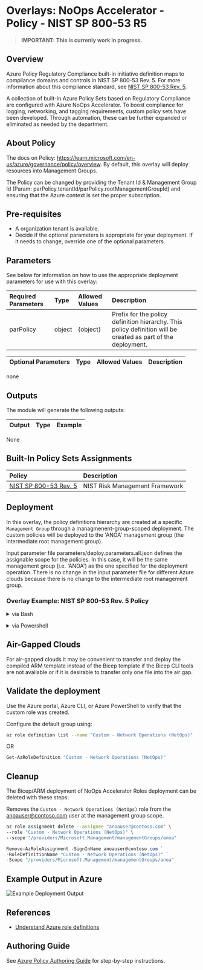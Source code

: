 # Overlays: NoOps Accelerator - Policy - NIST SP 800-53 R5

> **IMPORTANT: This is currenly work in progress.**

## Overview

Azure Policy Regulatory Compliance built-in initiative definition maps to compliance domains and controls in NIST SP 800-53 Rev. 5. For more information about this compliance standard, see [NIST SP 800-53 Rev. 5](https://csrc.nist.gov/Projects/risk-management/sp800-53-controls/release-search#/).

A collection of built-in Azure Policy Sets based on Regulatory Compliance are configured with Azure NoOps Accelerator. To boost compliance for logging, networking, and tagging requirements, custom policy sets have been developed. Through automation, these can be further expanded or eliminated as needed by the department.

## About Policy

The docs on Policy: <https://learn.microsoft.com/en-us/azure/governance/policy/overview>. By default, this overlay will deploy resources into Management Groups.

The Policy can be changed by providing the Tenant Id  & Management Group Id (Param: parPolicy.tenantId/parPolicy.rootManagementGroupId) and ensuring that the Azure context is set the proper subscription.

## Pre-requisites

* A organization tenant is available.
* Decide if the optional parameters is appropriate for your deployment. If it needs to change, override one of the optional parameters.

## Parameters

See below for information on how to use the appropriate deployment parameters for use with this overlay:

Required Parameters | Type | Allowed Values | Description
| :-- | :-- | :-- | :-- |
| parPolicy | object | {object} |  Prefix for the policy definition hierarchy.  This policy definition will be created as part of the deployment. |

Optional Parameters | Type | Allowed Values | Description
| :-- | :-- | :-- | :-- |
none

## Outputs

The module will generate the following outputs:

| Output | Type | Example |
| ------ | ---- | ------- |
None

## Built-In Policy Sets Assignments

Policy |  Description
| :-- | :-- |
[NIST SP 800-53 Rev. 5](https://learn.microsoft.com/en-us/azure/governance/policy/samples/nist-sp-800-53-r4) | NIST Risk Management Framework

## Deployment

In this overlay, the policy definitions hierarchy are created at a specific `Management Group` through a managmenent-group-scoped deployment. The custom policies will be deployed to the 'ANOA' management group (the intermediate root management group).

Input parameter file parameters/deploy.parameters.all.json defines the assignable scope for the policies. In this case, it will be the same management group (i.e. 'ANOA') as the one specified for the deployment operation. There is no change in the input parameter file for different Azure clouds because there is no change to the intermediate root management group.

<h3>Overlay Example: NIST SP 800-53 Rev. 5 Policy</h3>

<details>

<summary>via Bash</summary>

```bash
# For Azure Commerical regions
az login
cd src/bicep/overlays
cd policy/nist-r5
az deployment mg create \
   --name deploy-policy-nist-r5 \
   --management-group-id 'ANOA' \
   --template-file overlays/policy/nist-r5/deploy.bicep \
   --parameters @overlays/policy/nist-r5/deploy.parameters.all.json \
   --location 'eastus'
```

```bash
# For Azure Government regions

# change Azure Clouds
az cloud set --name AzureUSGovernment

#sign  into AZ CLI, this will redirect you to a web browser for authentication, if required
az login
az deployment mg create \
   --name deploy-policy-nist-r5 \
   --management-group-id 'ANOA' \
   --template-file overlays/policy/nist-r5/deploy.bicep \
   --parameters @overlays/policy/nist-r5/deploy.parameters.all.json \
  --location 'usgovvirginia'
```

</details>
<p>

<details>

<summary>via Powershell</summary>

```powershell
# For Azure Commerical regions

#sign in to Azure  from Powershell, this will redirect you to a web browser for authentication, if required
Connect-AzAccount

#Fetch the list of available Tenant Ids.
Get-AzTenant

#Grab the tenant Id Switch to another active directory tenant.
Set-AzContext -TenantId XXXXXXXX-XXXX-XXXX-XXXX-XXXXXXXXXXXX

New-AzManagementGroupDeployment `
  -Name deploy-policy-nist-r5 `
  -ManagementGroupId xxxxxxx-xxxx-xxxxxx-xxxxx-xxxx
  -TemplateFile overlays/policy/nist-r5/deploy.bicep `
  -TemplateParameterFile overlays/policy/nist-r5/deploy.parameters.all.json `
  -Location 'eastus'
```

OR

```powershell
# For Azure Government regions

#sign in to Azure  from Powershell, this will redirect you to a web browser for authentication, if required
Connect-AzAccount

#Fetch the list of available Tenant Ids.
Get-AzTenant

#Grab the tenant Id Switch to another active directory tenant.
Set-AzContext -TenantId XXXXXXXX-XXXX-XXXX-XXXX-XXXXXXXXXXXX

New-AzManagementGroupDeployment `
  -Name deploy-policy-nist-r5 `
  -ManagementGroupId xxxxxxx-xxxx-xxxxxx-xxxxx-xxxx
  -TemplateFile overlays/policy/nist-r5/deploy.bicep `
  -TemplateParameterFile overlays/policy/nist-r5/deploy.parameters.all.json `
  -Location  'usgovvirginia'
```
</details>
<p>

## Air-Gapped Clouds

For air-gapped clouds it may be convenient to transfer and deploy the compiled ARM template instead of the Bicep template if the Bicep CLI tools are not available or if it is desirable to transfer only one file into the air gap.

## Validate the deployment

Use the Azure portal, Azure CLI, or Azure PowerShell to verify that the custom role was created.

Configure the default group using:

```bash
az role definition list --name "Custom - Network Operations (NetOps)"
```

OR

```powershell
Get-AzRoleDefinition "Custom - Network Operations (NetOps)"
```

## Cleanup

The Bicep/ARM deployment of NoOps Accelerator Roles deployment can be deleted with these steps:

Removes the `Custom - Network Operations (NetOps)` role from the anoauser@contoso.com user at the management group scope.

```bash
az role assignment delete --assignee "anoauser@contoso.com" \
--role "Custom - Network Operations (NetOps)" \
--scope "/providers/Microsoft.Management/managementGroups/anoa"
```

```powershell
Remove-AzRoleAssignment -SignInName anoauser@contoso.com `
-RoleDefinitionName "Custom - Network Operations (NetOps)" `
-Scope "/providers/Microsoft.Management/managementGroups/anoa"
```

## Example Output in Azure

![Example Deployment Output](images/operationsNetworkExampleDeploymentOutput.png "Example Deployment Output in Azure global regions")

## References

* [Understand Azure role definitions](https://learn.microsoft.com/en-us/azure/role-based-access-control/role-definitions)

## Authoring Guide

See [Azure Policy Authoring Guide](authoring-guide.md) for step-by-step instructions.

[nist80053r5Policyset]: https://docs.microsoft.com/azure/governance/policy/samples/nist-sp-800-53-r5
